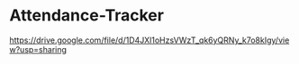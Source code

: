 # Attendance-Tracker

https://drive.google.com/file/d/1D4JXl1oHzsVWzT_qk6yQRNy_k7o8kIgy/view?usp=sharing
